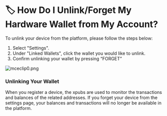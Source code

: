 # 🏷 How Do I Unlink/Forget My Hardware Wallet from My Account?

To unlink your device from the platform, please follow the steps below:

1. Select "Settings".
2. Under "Linked Wallets", click the wallet you would like to unlink.
3. Confirm unlinking your wallet by pressing “FORGET”

![mceclip0.png](https://shapeshift.zendesk.com/hc/article\_attachments/360095587112/mceclip0.png)

### **Unlinking Your Wallet**

When you register a device, the xpubs are used to monitor the transactions and balances of the related addresses. If you forget your device from the settings page, your balances and transactions will no longer be available in the platform.
